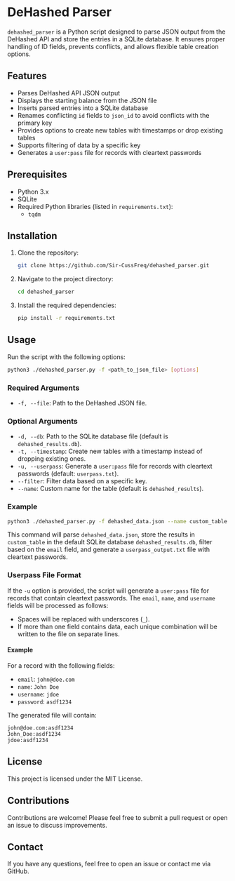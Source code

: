 # DeHashed Parser

`dehashed_parser` is a Python script designed to parse JSON output from the DeHashed API and store the entries in a SQLite database. It ensures proper handling of ID fields, prevents conflicts, and allows flexible table creation options.

## Features

- Parses DeHashed API JSON output
- Displays the starting balance from the JSON file
- Inserts parsed entries into a SQLite database
- Renames conflicting `id` fields to `json_id` to avoid conflicts with the primary key
- Provides options to create new tables with timestamps or drop existing tables
- Supports filtering of data by a specific key
- Generates a `user:pass` file for records with cleartext passwords

## Prerequisites

- Python 3.x
- SQLite
- Required Python libraries (listed in `requirements.txt`):
  - `tqdm`

## Installation

1. Clone the repository:

   ```bash
   git clone https://github.com/Sir-CussFreq/dehashed_parser.git
   ```

2. Navigate to the project directory:

   ```bash
   cd dehashed_parser
   ```

3. Install the required dependencies:

   ```bash
   pip install -r requirements.txt
   ```

## Usage

Run the script with the following options:

   ```bash
   python3 ./dehashed_parser.py -f <path_to_json_file> [options]
   ```

### Required Arguments

- `-f, --file`: Path to the DeHashed JSON file.

### Optional Arguments

- `-d, --db`: Path to the SQLite database file (default is `dehashed_results.db`).
- `-t, --timestamp`: Create new tables with a timestamp instead of dropping existing ones.
- `-u, --userpass`: Generate a `user:pass` file for records with cleartext passwords (default: `userpass.txt`).
- `--filter`: Filter data based on a specific key.
- `--name`: Custom name for the table (default is `dehashed_results`).

### Example

   ```bash
   python3 ./dehashed_parser.py -f dehashed_data.json --name custom_table --filter email -u userpass_output.txt
   ```

This command will parse `dehashed_data.json`, store the results in `custom_table` in the default SQLite database `dehashed_results.db`, filter based on the `email` field, and generate a `userpass_output.txt` file with cleartext passwords.

### Userpass File Format

If the `-u` option is provided, the script will generate a `user:pass` file for records that contain cleartext passwords. The `email`, `name`, and `username` fields will be processed as follows:
- Spaces will be replaced with underscores (`_`).
- If more than one field contains data, each unique combination will be written to the file on separate lines.

#### Example

For a record with the following fields:
- `email`: `john@doe.com`
- `name`: `John Doe`
- `username`: `jdoe`
- `password`: `asdf1234`

The generated file will contain:
```
john@doe.com:asdf1234
John_Doe:asdf1234
jdoe:asdf1234
```

## License

This project is licensed under the MIT License.

## Contributions

Contributions are welcome! Please feel free to submit a pull request or open an issue to discuss improvements.

## Contact

If you have any questions, feel free to open an issue or contact me via GitHub.
